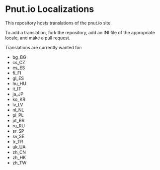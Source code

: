 # Pnut.io Localizations

This repository hosts translations of the pnut.io site.

To add a translation, fork the repository, add an INI file of the appropriate locale, and make a pull request.

Translations are currently wanted for:

* bg_BG
* cs_CZ
* es_ES
* fi_FI
* gl_ES
* hu_HU
* it_IT
* ja_JP
* ko_KR
* lv_LV
* nl_NL
* pl_PL
* pt_BR
* ru_RU
* sr_SP
* sv_SE
* tr_TR
* uk_UA
* zh_CN
* zh_HK
* zh_TW
